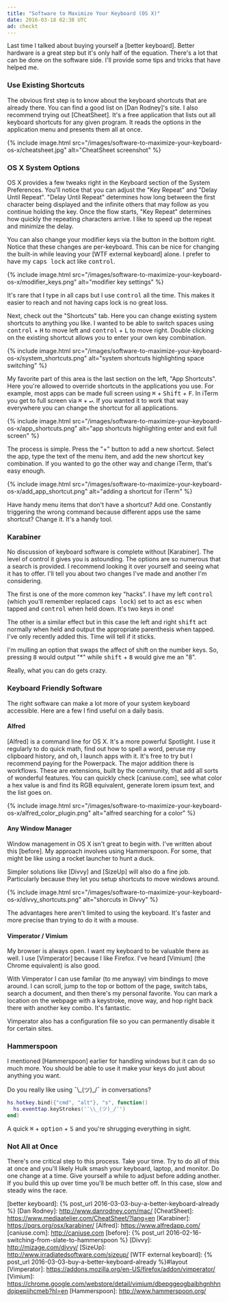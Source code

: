 ```yaml
---
title: "Software to Maximize Your Keyboard (OS X)"
date: 2016-03-18 02:38 UTC
ad: checkt
---
```


Last time I talked about buying yourself a [better keyboard].
Better hardware is a great step but it's only half of the equation.
There's a lot that can be done on the software side.
I'll provide some tips and tricks that have helped me.

<!--more-->

### Use Existing Shortcuts

The obvious first step is to know about the keyboard shortcuts that are already there.
You can find a good list on [Dan Rodney]'s site.
I also recommend trying out [CheatSheet].
It's a free application that lists out all keyboard shortcuts for any given program.
It reads the options in the application menu and presents them all at once.

{% include image.html src="/images/software-to-maximize-your-keyboard-os-x/cheatsheet.jpg" alt="CheatSheet screenshot" %}

### OS X System Options

OS X provides a few tweaks right in the Keyboard section of the System Preferences.
You'll notice that you can adjust the "Key Repeat" and "Delay Until Repeat".
"Delay Until Repeat" determines how long between the first character being displayed and the infinite others that may follow as you continue holding the key.
Once the flow starts, "Key Repeat" determines how quickly the repeating characters arrive.
I like to speed up the repeat and minimize the delay.

You can also change your modifier keys via the button in the bottom right.
Notice that these changes are per-keyboard.
This can be nice for changing the built-in while leaving your [WTF external keyboard] alone.
I prefer to have my <kbd>caps lock</kbd> act like <kbd>control</kbd>.

{% include image.html src="/images/software-to-maximize-your-keyboard-os-x/modifier_keys.png" alt="modifier key settings" %}

It's rare that I type in all caps but I use <kbd>control</kbd> all the time.
This makes it easier to reach and not having caps lock is no great loss.

Next, check out the "Shortcuts" tab.
Here you can change existing system shortcuts to anything you like.
I wanted to be able to switch spaces using <kbd>control</kbd> + <kbd>H</kbd> to move left and <kbd>control</kbd> + <kbd>L</kbd> to move right.
Double clicking on the existing shortcut allows you to enter your own key combination.

{% include image.html src="/images/software-to-maximize-your-keyboard-os-x/system_shortcuts.png" alt="system shortcuts highlighting space switching" %}

My favorite part of this area is the last section on the left, "App Shortcuts".
Here you're allowed to override shortcuts in the applications you use.
For example, most apps can be made full screen using <kbd>&#8984;</kbd> + <kbd>Shift</kbd> + <kbd>F</kbd>.
In iTerm you get to full screen via <kbd>&#8984;</kbd> + <kbd>&crarr;</kbd>.
If you wanted it to work that way everywhere you can change the shortcut for all applications.

{% include image.html src="/images/software-to-maximize-your-keyboard-os-x/app_shortcuts.png" alt="app shortcuts highlighting enter and exit full screen" %}

The process is simple.
Press the "+" button to add a new shortcut.
Select the app, type the text of the menu item, and add the new shortcut key combination.
If you wanted to go the other way and change iTerm, that's easy enough.

{% include image.html src="/images/software-to-maximize-your-keyboard-os-x/add_app_shortcut.png" alt="adding a shortcut for iTerm" %}

Have handy menu items that don't have a shortcut?
Add one.
Constantly triggering the wrong command because different apps use the same shortcut?
Change it.
It's a handy tool.

### Karabiner

No discussion of keyboard software is complete without [Karabiner].
The level of control it gives you is astounding.
The options are so numerous that a search is provided.
I recommend looking it over yourself and seeing what it has to offer.
I'll tell you about two changes I've made and another I'm considering.

The first is one of the more common key "hacks".
I have my left <kbd>control</kbd> (which you'll remember replaced <kbd>caps lock</kbd>) set to act as <kbd>esc</kbd> when tapped and <kbd>control</kbd> when held down.
It's two keys in one!

The other is a similar effect but in this case the left and right <kbd>shift</kbd> act normally when held and output the appropriate parenthesis when tapped.
I've only recently added this.
Time will tell if it sticks.

I'm mulling an option that swaps the affect of shift on the number keys.
So, pressing <kbd>8</kbd> would output "*" while <kbd>shift</kbd> + <kbd>8</kbd> would give me an "8".

Really, what you can do gets crazy.

### Keyboard Friendly Software

The right software can make a lot more of your system keyboard accessible.
Here are a few I find useful on a daily basis.

#### Alfred

[Alfred] is a command line for OS X.
It's a more powerful Spotlight.
I use it regularly to do quick math, find out how to spell a word, peruse my clipboard history, and oh, I launch apps with it.
It's free to try but I recommend paying for the Powerpack.
The major addition there is workflows.
These are extensions, built by the community, that add all sorts of wonderful features.
You can quickly check [caniuse.com], see what color a hex value is and find its RGB equivalent, generate lorem ipsum text, and the list goes on.

{% include image.html src="/images/software-to-maximize-your-keyboard-os-x/alfred_color_plugin.png" alt="alfred searching for a color" %}

#### Any Window Manager

Window management in OS X isn't great to begin with.
I've written about this [before].
My approach involves using Hammerspoon.
For some, that might be like using a rocket launcher to hunt a duck.

Simpler solutions like [Divvy] and [SizeUp] will also do a fine job.
Particularly because they let you setup shortcuts to move windows around.

{% include image.html src="/images/software-to-maximize-your-keyboard-os-x/divvy_shortcuts.png" alt="shorcuts in Divvy" %}

The advantages here aren't limited to using the keyboard.
It's faster and more precise than trying to do it with a mouse.

#### Vimperator / Vimium

My browser is always open.
I want my keyboard to be valuable there as well.
I use [Vimperator] because I like Firefox.
I've heard [Vimium] (the Chrome equivalent) is also good.

With Vimperator I can use familar (to me anyway) vim bindings to move around.
I can scroll, jump to the top or bottom of the page, switch tabs, search a document, and then there's my personal favorite.
You can mark a location on the webpage with a keystroke, move way, and hop right back there with another key combo.
It's fantastic.

Vimperator also has a configuration file so you can permanently disable it for certain sites.

### Hammerspoon

I mentioned [Hammerspoon] earlier for handling windows but it can do so much more.
You should be able to use it make your keys do just about anything you want.

Do you really like using ¯\\\_(ツ)_/¯ in conversations?

```lua
hs.hotkey.bind({"cmd", "alt"}, "s", function()
  hs.eventtap.keyStrokes('¯\\_(ツ)_/¯')
end)
```

A quick <kbd>&#8984;</kbd> + <kbd>option</kbd> + <kbd>S</kbd> and you're shrugging everything in sight.

### Not All at Once

There's one critical step to this process.
Take your time.
Try to do all of this at once and you'll likely Hulk smash your keyboard, laptop, and monitor.
Do one change at a time.
Give yourself a while to adjust before adding another.
If you build this up over time you'll be much better off.
In this case, slow and steady wins the race.

[better keyboard]: {% post_url 2016-03-03-buy-a-better-keyboard-already %}
[Dan Rodney]: http://www.danrodney.com/mac/
[CheatSheet]: https://www.mediaatelier.com/CheatSheet/?lang=en
[Karabiner]: https://pqrs.org/osx/karabiner/
[Alfred]: https://www.alfredapp.com/
[caniuse.com]: http://caniuse.com
[before]: {% post_url 2016-02-16-switching-from-slate-to-hammerspoon %}
[Divvy]: http://mizage.com/divvy/
[SizeUp]: http://www.irradiatedsoftware.com/sizeup/
[WTF external keyboard]: {% post_url 2016-03-03-buy-a-better-keyboard-already %}#layout
[Vimperator]: https://addons.mozilla.org/en-US/firefox/addon/vimperator/
[Vimium]: https://chrome.google.com/webstore/detail/vimium/dbepggeogbaibhgnhhndojpepiihcmeb?hl=en
[Hammerspoon]: http://www.hammerspoon.org/
